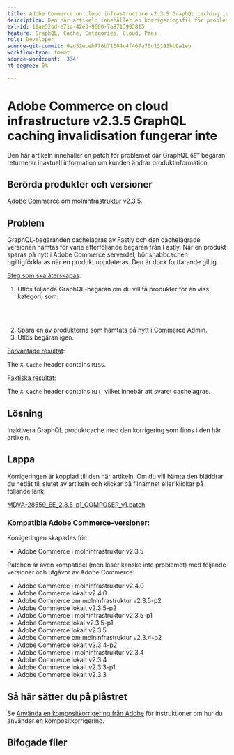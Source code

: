 ```yaml
---
title: Adobe Commerce on cloud infrastructure v2.3.5 GraphQL caching invalidisation fungerar inte
description: Den här artikeln innehåller en korrigeringsfil för problemet där GraphQL "GET" begär inaktuell information om kunden ändrar produktinformationen.
exl-id: 10ae52bd-e71a-42e3-9600-7a9713903815
feature: GraphQL, Cache, Categories, Cloud, Paas
role: Developer
source-git-commit: 0ad52eceb776b71604c4f467a70c13191bb9a1eb
workflow-type: tm+mt
source-wordcount: '334'
ht-degree: 0%

---
```


# Adobe Commerce on cloud infrastructure v2.3.5 GraphQL caching invalidisation fungerar inte

Den här artikeln innehåller en patch för problemet där GraphQL `GET` begäran returnerar inaktuell information om kunden ändrar produktinformation.

## Berörda produkter och versioner

Adobe Commerce om molninfrastruktur v2.3.5.

## Problem

GraphQL-begäranden cachelagras av Fastly och den cachelagrade versionen hämtas för varje efterföljande begäran från Fastly. När en produkt sparas på nytt i Adobe Commerce serverdel, bör snabbcachen ogiltigförklaras när en produkt uppdateras. Den är dock fortfarande giltig.

<u>Steg som ska återskapas</u>:

1. Utlös följande GraphQL-begäran om du vill få produkter för en viss kategori, som:
   <pre><magento2-server>
    </pre>
1. Spara en av produkterna som hämtats på nytt i Commerce Admin.
1. Utlös begäran igen.

<u>Förväntade resultat</u>:

The `X-Cache` header contains `MISS`.

<u>Faktiska resultat</u>:

The `X-Cache` header contains `HIT`, vilket innebär att svaret cachelagras.

## Lösning

Inaktivera GraphQL produktcache med den korrigering som finns i den här artikeln.

## Lappa

Korrigeringen är kopplad till den här artikeln. Om du vill hämta den bläddrar du nedåt till slutet av artikeln och klickar på filnamnet eller klickar på följande länk:

[MDVA-28559\_EE\_2.3.5-p1\_COMPOSER\_v1.patch](assets/MDVA-28559_EE_2.3.5-p1_v1.composer.patch.zip)

### Kompatibla Adobe Commerce-versioner:

Korrigeringen skapades för:

* Adobe Commerce i molninfrastruktur v2.3.5

Patchen är även kompatibel (men löser kanske inte problemet) med följande versioner och utgåvor av Adobe Commerce:

* Adobe Commerce i molninfrastruktur v2.4.0
* Adobe Commerce lokalt v2.4.0
* Adobe Commerce om molninfrastruktur v2.3.5-p2
* Adobe Commerce lokalt v2.3.5-p2
* Adobe Commerce i molninfrastruktur v2.3.5-p1
* Adobe Commerce lokal v2.3.5-p1
* Adobe Commerce lokalt v2.3.5
* Adobe Commerce om molninfrastruktur v2.3.4-p2
* Adobe Commerce lokalt v2.3.4-p2
* Adobe Commerce i molninfrastruktur v2.3.4
* Adobe Commerce lokalt v2.3.4
* Adobe Commerce lokalt v2.3.3-p1
* Adobe Commerce lokalt v2.3.3

## Så här sätter du på plåstret

Se [Använda en kompositkorrigering från Adobe](/help/how-to/general/how-to-apply-a-composer-patch-provided-by-magento.md) för instruktioner om hur du använder en kompositkorrigering.

## Bifogade filer
